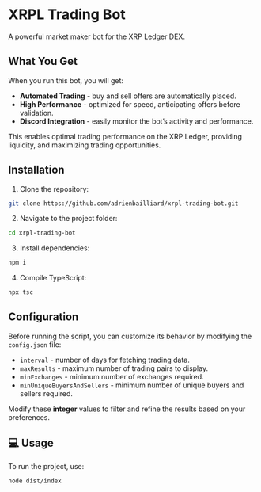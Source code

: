 # XRPL Trading Bot

A powerful market maker bot for the XRP Ledger DEX.

## What You Get

When you run this bot, you will get: 
+ **Automated Trading** - buy and sell offers are automatically placed.
+ **High Performance** - optimized for speed, anticipating offers before validation.
+ **Discord Integration** - easily monitor the bot’s activity and performance.

This enables optimal trading performance on the XRP Ledger, providing liquidity, and maximizing trading opportunities.

## Installation

1. Clone the repository:
```sh
git clone https://github.com/adrienbailliard/xrpl-trading-bot.git
```

2. Navigate to the project folder:
```sh
cd xrpl-trading-bot
```

3. Install dependencies:
```sh
npm i
```

4. Compile TypeScript:
```sh
npx tsc
```

## Configuration

Before running the script, you can customize its behavior by modifying the `config.json` file:
+ `interval` - number of days for fetching trading data.
+ `maxResults` - maximum number of trading pairs to display.
+ `minExchanges` - minimum number of exchanges required.
+ `minUniqueBuyersAndSellers` - minimum number of unique buyers and sellers required.

Modify these **integer** values to filter and refine the results based on your preferences.

## 💻 Usage

To run the project, use:
```sh
node dist/index
```

